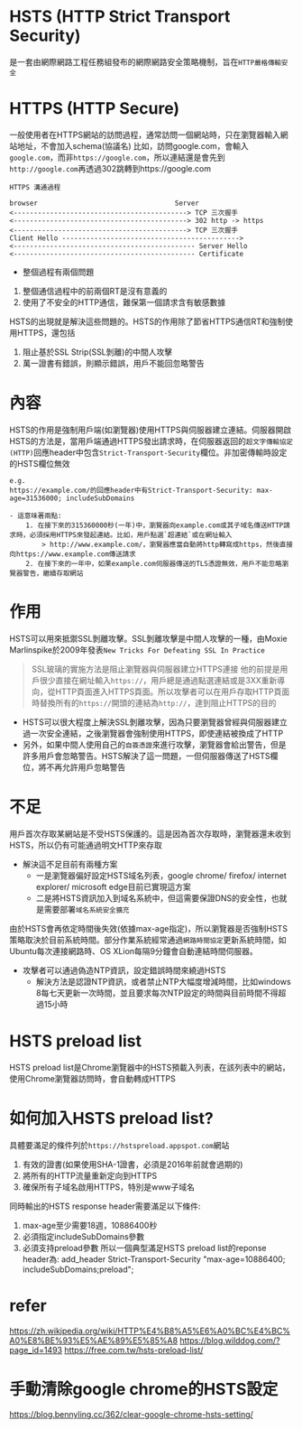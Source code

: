 # HSTS (HTTP Strict Transport Security)
是一套由網際網路工程任務組發布的網際網路安全策略機制，旨在`HTTP嚴格傳輸安全`


# HTTPS (HTTP Secure)
一般使用者在HTTPS網站的訪問過程，通常訪問一個網站時，只在瀏覽器輸入網站地址，不會加入schema(協議名)
比如，訪問google.com，會輸入`google.com`，而非`https://google.com`，所以連結還是會先到`http://google.com`再透過302跳轉到https://google.com

```
HTTPS 溝通過程

browser                                  Server
<-------------------------------------------> TCP 三次握手
<-------------------------------------------> 302 http -> https
<-------------------------------------------> TCP 三次握手
Client Hello -------------------------------------------->
<--------------------------------------------- Server Hello 
<--------------------------------------------- Certificate
```
- 整個過程有兩個問題
1. 整個通信過程中的前兩個RT是沒有意義的
2. 使用了不安全的HTTP通信，難保第一個請求含有敏感數據

HSTS的出現就是解決這些問題的。HSTS的作用除了節省HTTPS通信RT和強制使用HTTPS，還包括
1. 阻止基於SSL Strip(SSL剝離)的中間人攻擊
2. 萬一證書有錯誤，則顯示錯誤，用戶不能回忽略警告

# 內容
HSTS的作用是強制用戶端(如瀏覽器)使用HTTPS與伺服器建立連結。伺服器開啟HSTS的方法是，當用戶端通過HTTPS發出請求時，在伺服器返回的`超文字傳輸協定(HTTP)`回應header中包含`Strict-Transport-Security`欄位。非加密傳輸時設定的HSTS欄位無效
```
e.g.
https://example.com/的回應header中有Strict-Transport-Security: max-age=31536000; includeSubDomains

- 這意味著兩點:
    1. 在接下來的315360000秒(一年)中，瀏覽器向example.com或其子域名傳送HTTP請求時，必須採用HTTPS來發起連結。比如，用戶點選`超連結`或在網址輸入
        > http://www.example.com/，瀏覽器應當自動將http轉寫成https，然後直接向https://www.example.com傳送請求
    2. 在接下來的一年中，如果example.com伺服器傳送的TLS憑證無效，用戶不能忽略瀏覽器警告，繼續存取網站
```

# 作用
HSTS可以用來抵禦SSL剝離攻擊。SSL剝離攻擊是中間人攻擊的一種，由Moxie Marlinspike於2009年發表`New Tricks For Defeating SSL In Practice`
> SSL玻璃的實施方法是阻止瀏覽器與伺服器建立HTTPS連接
他的前提是用戶很少直接在網址輸入`https://`，用戶總是通過點選連結或是3XX重新導向，從HTTP頁面進入HTTPS頁面。所以攻擊者可以在用戶存取HTTP頁面時替換所有的`https://`開頭的連結為`http://`，達到阻止HTTPS的目的

- HSTS可以很大程度上解決SSL剝離攻擊，因為只要瀏覽器曾經與伺服器建立過一次安全連結，之後瀏覽器會強制使用HTTPS，即使連結被換成了HTTP
- 另外，如果中間人使用自己的`自簽憑證`來進行攻擊，瀏覽器會給出警告，但是許多用戶會忽略警告。HSTS解決了這一問題，一但伺服器傳送了HSTS欄位，將不再允許用戶忽略警告

# 不足
用戶首次存取某網站是不受HSTS保護的。這是因為首次存取時，瀏覽器還未收到HSTS，所以仍有可能通過明文HTTP來存取
- 解決這不足目前有兩種方案
    - 一是瀏覽器偏好設定HSTS域名列表，google chrome/ firefox/ internet explorer/ microsoft edge目前已實現這方案
    - 二是將HSTS資訊加入到域名系統中，但這需要保證DNS的安全性，也就是需要部署`域名系統安全擴充`

由於HSTS會再依定時間後失效(依據max-age指定)，所以瀏覽器是否強制HSTS策略取決於目前系統時間。部分作業系統經常通過`網路時間協定`更新系統時間，如Ubuntu每次連接網路時、OS XLion每隔9分鐘會自動連結時間伺服器。
- 攻擊者可以通過偽造NTP資訊，設定錯誤時間來繞過HSTS
    - 解決方法是認證NTP資訊，或者禁止NTP大幅度增減時間，比如windows 8每七天更新一次時間，並且要求每次NTP設定的時間與目前時間不得超過15小時

# HSTS preload list
HSTS preload list是Chrome瀏覽器中的HSTS預載入列表，在該列表中的網站，使用Chrome瀏覽器訪問時，會自動轉成HTTPS

# 如何加入HSTS preload list?
具體要滿足的條件列於`https://hstspreload.appspot.com`網站
1. 有效的證書(如果使用SHA-1證書，必須是2016年前就會過期的)
2. 將所有的HTTP流量重新定向到HTTPS
3. 確保所有子域名啟用HTTPS，特別是www子域名

同時輸出的HSTS response header需要滿足以下條件:
1. max-age至少需要18週，10886400秒
2. 必須指定includeSubDomains參數
3. 必須支持preload參數
所以一個典型滿足HSTS preload list的reponse header為: add_header Strict-Transport-Security "max-age=10886400; includeSubDomains;preload";

# refer
https://zh.wikipedia.org/wiki/HTTP%E4%B8%A5%E6%A0%BC%E4%BC%A0%E8%BE%93%E5%AE%89%E5%85%A8
https://blog.wilddog.com/?page_id=1493
https://free.com.tw/hsts-preload-list/


# 手動清除google chrome的HSTS設定
https://blog.bennyling.cc/362/clear-google-chrome-hsts-setting/